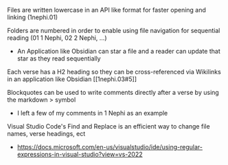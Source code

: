 Files are written lowercase in an API like format for faster opening and linking (1nephi.01)

Folders are numbered in order to enable using file navigation for sequential reading (01 1 Nephi, 02 2 Nephi, ...)
- An Application like Obsidian can star a file and a reader can update that star as they read sequentially

Each verse has a H2 heading so they can be cross-referenced via Wikilinks in an application like Obsidian [[1nephi.03#5]]

Blockquotes can be used to write comments directly after a verse by using the markdown > symbol  
- I left a few of my comments in 1 Nephi as an example 

Visual Studio Code's Find and Replace is an efficient way to change file names, verse headings, ect
- https://docs.microsoft.com/en-us/visualstudio/ide/using-regular-expressions-in-visual-studio?view=vs-2022
